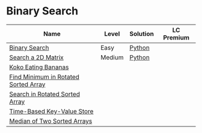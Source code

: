 # Binary Search

| Name                                                                                                        | Level  | Solution           | LC Premium |
| ----------------------------------------------------------------------------------------------------------- | ------ | ------------------ | ---------- |
| [Binary Search](https://leetcode.com/problems/binary-search/)                                               | Easy   | [Python](./704.py) |            |
| [Search a 2D Matrix](https://leetcode.com/problems/search-a-2d-matrix/)                                     | Medium | [Python](./74.py)  |            |
| [Koko Eating Bananas](https://leetcode.com/problems/koko-eating-bananas/)                                   |        |                    |            |
| [Find Minimum in Rotated Sorted Array](https://leetcode.com/problems/find-minimum-in-rotated-sorted-array/) |        |                    |            |
| [Search in Rotated Sorted Array](https://leetcode.com/problems/search-in-rotated-sorted-array/)             |        |                    |            |
| [Time-Based Key-Value Store](https://leetcode.com/problems/time-based-key-value-store/)                     |        |                    |            |
| [Median of Two Sorted Arrays](https://leetcode.com/problems/median-of-two-sorted-arrays/)                   |        |                    |            |
